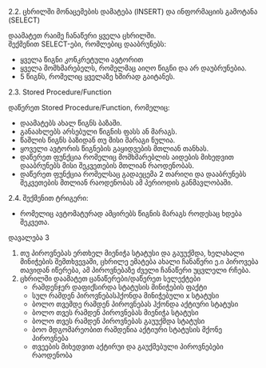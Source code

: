 2.2. ცხრილში მონაცემების დამატება (INSERT) და ინფორმაციის გამოტანა (SELECT)

დაამატეთ რაიმე ჩანაწერი ყველა ცხრილში.  
შექმენით SELECT-ები, რომლებიც დააბრუნებს:
- ყველა წიგნი კონკრეტული ავტორით
- ყველა მომხმარებელს, რომელმაც აიღო წიგნი და არ დაუბრუნებია.
- 5 წიგნს, რომელიც ყველაზე ხშირად გაიტანეს.

2.3. Stored Procedure/Function

დაწერეთ Stored Procedure/Function, რომელიც:
- დაამატებს ახალ წიგნს ბაზაში.
- განაახლებს არსებული წიგნის ფასს ან მარაგს.
- წაშლის წიგნს ბაზიდან თუ მისი მარაგი ნულია.
- ყოველი ავტორის წიგნების გაყიდვების მთლიან თანხას.
- დაწერეთ ფუნქცია რომელიც მომხმარებლის აიდების მიხედვით დააბრუნებს მისი შეკვეთების მთლიან რაოდენობას.
- დაწერეთ ფუნქცია რომელსაც გადაეცემა 2 თარიღი და დააბრუნებს შეკვეთების მთლიან რაოდენობას ამ პერიოდის განმავლობაში.

2.4. შექმენით ტრიგერი:

- რომელიც ავტომატურად ამცირებს წიგნის მარაგს როდესაც ხდება შეკვეთა.

დავალება 3  
1. თუ პიროვნებას ერთხელ მიენიჭა სტატუსი და გაუუქმდა, ხელახალი მინიჭების შემთხვევაში, ცხრილე ემატება ახალი ჩანაწერი ე.ი პიროვება თავიდან იწერება, ამ პიროვნებაზე ძველი ჩანაწერი უცვლელი რჩება.
2. ცხრილში დაამატეთ ცანაწერები/დაწერეთ სელექტები
   - რამდენჯერ დაფიქსირდა სტატუსის მინიჭების ფაქტი
   - სულ რამდენ პიროვნებასჰქონდა მინიჭებული x სტატუსი
   - ბოლო თვემდე რამდენ პიროვნებას ჰქონდა აქტიური სტატუსი
   - ბოლო თვეს რამდენ პიროვნებას მიენიჭა სტატუსი
   - ბოლო თვეს რამდენ პიროვნებას გაუუქმდა სტატუსი
   - ბოო მდგომარეობით რამდენია აქტიური სტატუსის მქონე პიროვნება
   - თვეების მიხედვით აქტირუი და გაუქმებული პიროვნებები რაოდენობა

